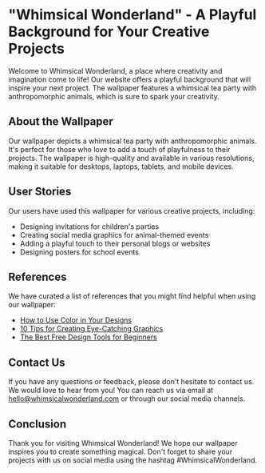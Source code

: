 <!--font:Cinzel-->

# "Whimsical Wonderland" - A Playful Background for Your Creative Projects

Welcome to Whimsical Wonderland, a place where creativity and imagination come to life! Our website offers a playful background that will inspire your next project. The wallpaper features a whimsical tea party with anthropomorphic animals, which is sure to spark your creativity.

## About the Wallpaper

Our wallpaper depicts a whimsical tea party with anthropomorphic animals. It's perfect for those who love to add a touch of playfulness to their projects. The wallpaper is high-quality and available in various resolutions, making it suitable for desktops, laptops, tablets, and mobile devices.

## User Stories

Our users have used this wallpaper for various creative projects, including:

- Designing invitations for children's parties
- Creating social media graphics for animal-themed events
- Adding a playful touch to their personal blogs or websites
- Designing posters for school events

## References

We have curated a list of references that you might find helpful when using our wallpaper:

- [How to Use Color in Your Designs](#)
- [10 Tips for Creating Eye-Catching Graphics](#)
- [The Best Free Design Tools for Beginners](#)

## Contact Us

If you have any questions or feedback, please don't hesitate to contact us. We would love to hear from you! You can reach us via email at [hello@whimsicalwonderland.com](mailto:hello@whimsicalwonderland.com) or through our social media channels.

## Conclusion

Thank you for visiting Whimsical Wonderland! We hope our wallpaper inspires you to create something magical. Don't forget to share your projects with us on social media using the hashtag #WhimsicalWonderland.

<!--

Write me content for website with wallpaper which alt text is:

"A whimsical tea party with anthropomorphic animals"

The name/title of the page should not be 1:1 copy of the alt text but rather a real content of the website which is using this wallpaper.

- Use markdown format 
- Start with heading
- Heading should be short and concise
- The content should look like a real website 
- The website should not be about the wallpaper, wallpaper is just a related background
- Heading should be contain work "wallpaper" or "background"
- Include real sections like references, contact, user stories, etc. use things relevant to the page purpose.
- Feel free to use structure like headings, bullets, numbering, blockquotes, paragraphs, horizontal lines, etc.
- You can use formatting like bold or _italic_
- You can include UTF-8 emojis
- Links should be only #hash anchors (and you can refer to the document itself)
- Do not include images


---


# "Whimsical Wonderland" - A Playful Background for Your Creative Projects

Welcome to Whimsical Wonderland, a place where creativity and imagination come to life! Our website offers a playful background that will inspire your next project. The wallpaper features a whimsical tea party with anthropomorphic animals, which is sure to spark your creativity.

## About the Wallpaper

Our wallpaper depicts a whimsical tea party with anthropomorphic animals. It's perfect for those who love to add a touch of playfulness to their projects. The wallpaper is high-quality and available in various resolutions, making it suitable for desktops, laptops, tablets, and mobile devices.

## User Stories

Our users have used this wallpaper for various creative projects, including:

- Designing invitations for children's parties
- Creating social media graphics for animal-themed events
- Adding a playful touch to their personal blogs or websites
- Designing posters for school events

## References

We have curated a list of references that you might find helpful when using our wallpaper:

- [How to Use Color in Your Designs](#)
- [10 Tips for Creating Eye-Catching Graphics](#)
- [The Best Free Design Tools for Beginners](#)

## Contact Us

If you have any questions or feedback, please don't hesitate to contact us. We would love to hear from you! You can reach us via email at [hello@whimsicalwonderland.com](mailto:hello@whimsicalwonderland.com) or through our social media channels.

## Conclusion

Thank you for visiting Whimsical Wonderland! We hope our wallpaper inspires you to create something magical. Don't forget to share your projects with us on social media using the hashtag #WhimsicalWonderland.

-->
